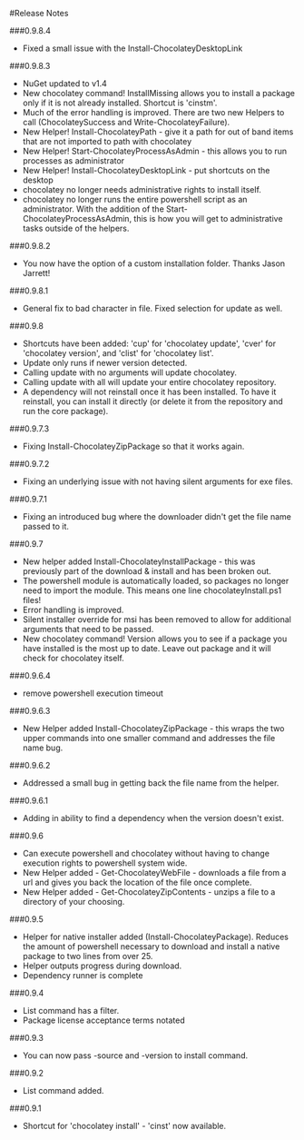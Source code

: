 #Release Notes
  
###0.9.8.4
 * Fixed a small issue with the Install-ChocolateyDesktopLink
  
###0.9.8.3
 * NuGet updated to v1.4
 * New chocolatey command! InstallMissing allows you to install a package only if it is not already installed. Shortcut is 'cinstm'.
 * Much of the error handling is improved. There are two new Helpers to call (ChocolateySuccess and Write-ChocolateyFailure).
 * New Helper! Install-ChocolateyPath - give it a path for out of band items that are not imported to path with chocolatey 
 * New Helper! Start-ChocolateyProcessAsAdmin - this allows you to run processes as administrator
 * New Helper! Install-ChocolateyDesktopLink - put shortcuts on the desktop
 * chocolatey no longer needs administrative rights to install itself.
 * chocolatey no longer runs the entire powershell script as an administrator. With the addition of the Start-ChocolateyProcessAsAdmin, this is how you will get to administrative tasks outside of the helpers.
  
###0.9.8.2
 * You now have the option of a custom installation folder. Thanks Jason Jarrett!
  
###0.9.8.1
 * General fix to bad character in file. Fixed selection for update as well.  
 
###0.9.8
 * Shortcuts have been added: 'cup' for 'chocolatey update', 'cver' for 'chocolatey version', and 'clist' for 'chocolatey list'.
 * Update only runs if newer version detected.
 * Calling update with no arguments will update chocolatey.
 * Calling update with all will update your entire chocolatey repository.
 * A dependency will not reinstall once it has been installed. To have it reinstall, you can install it directly (or delete it from the repository and run the core package).  
  
###0.9.7.3 
 * Fixing Install-ChocolateyZipPackage so that it works again.
  
###0.9.7.2 
 * Fixing an underlying issue with not having silent arguments for exe files.  
 
###0.9.7.1 
 * Fixing an introduced bug where the downloader didn't get the file name passed to it.  
  
###0.9.7
 * New helper added Install-ChocolateyInstallPackage - this was previously part of the download & install and has been broken out.
 * The powershell module is automatically loaded, so packages no longer need to import the module. This means one line chocolateyInstall.ps1 files!
 * Error handling is improved.
 * Silent installer override for msi has been removed to allow for additional arguments that need to be passed.
 * New chocolatey command! Version allows you to see if a package you have installed is the most up to date. Leave out package and it will check for chocolatey itself.
  
###0.9.6.4
 * remove powershell execution timeout
  
###0.9.6.3
 * New Helper added Install-ChocolateyZipPackage - this wraps the two upper commands into one smaller command and addresses the file name bug.
  
###0.9.6.2
 * Addressed a small bug in getting back the file name from the helper.
  
###0.9.6.1
 * Adding in ability to find a dependency when the version doesn't exist.
  
###0.9.6
 * Can execute powershell and chocolatey without having to change execution rights to powershell system wide.
 * New Helper added - Get-ChocolateyWebFile - downloads a file from a url and gives you back the location of the file once complete.
 * New Helper added - Get-ChocolateyZipContents - unzips a file to a directory of your choosing.
  
###0.9.5 
 * Helper for native installer added (Install-ChocolateyPackage). Reduces the amount of powershell necessary to download and install a native package to two lines from over 25.
 * Helper outputs progress during download.
 * Dependency runner is complete
  
###0.9.4 
 * List command has a filter.
 * Package license acceptance terms notated
  
###0.9.3 
 * You can now pass -source and -version to install command.
  
###0.9.2
 * List command added.  
  
###0.9.1 
 * Shortcut for 'chocolatey install' - 'cinst' now available.


